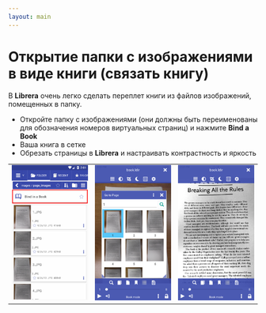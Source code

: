 ```yaml
---
layout: main
---
```


# Открытие папки с изображениями в виде книги (связать книгу)
В **Librera** очень легко сделать переплет книги из файлов изображений, помещенных в папку.

* Откройте папку с изображениями (они должны быть переименованы для обозначения номеров виртуальных страниц) и нажмите **Bind a Book**
* Ваша книга в сетке
* Обрезать страницы в **Librera** и настраивать контрастность и яркость

||||
|-|-|-|
|![](1.png)|![](2.png)|![](3.png)|

